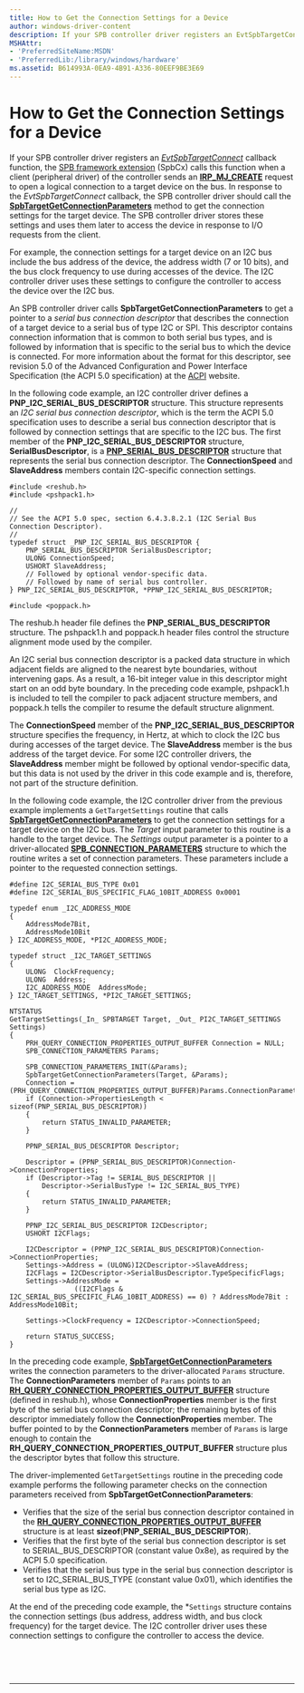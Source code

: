 ```yaml
---
title: How to Get the Connection Settings for a Device
author: windows-driver-content
description: If your SPB controller driver registers an EvtSpbTargetConnect callback function, the SPB framework extension (SpbCx) calls this function when a client (peripheral driver) of the controller sends an IRP\_MJ\_CREATE request to open a logical connection to a target device on the bus. In response to the EvtSpbTargetConnect callback, the SPB controller driver should call the SpbTargetGetConnectionParameters method to get the connection settings for the target device. The SPB controller driver stores these settings and uses them later to access the device in response to I/O requests from the client.
MSHAttr:
- 'PreferredSiteName:MSDN'
- 'PreferredLib:/library/windows/hardware'
ms.assetid: B614993A-0EA9-4B91-A336-80EEF9BE3E69
---
```


# How to Get the Connection Settings for a Device


If your SPB controller driver registers an [*EvtSpbTargetConnect*](https://msdn.microsoft.com/library/windows/hardware/hh450818) callback function, the [SPB framework extension](https://msdn.microsoft.com/library/windows/hardware/hh406203) (SpbCx) calls this function when a client (peripheral driver) of the controller sends an [**IRP\_MJ\_CREATE**](https://msdn.microsoft.com/library/windows/hardware/ff550729) request to open a logical connection to a target device on the bus. In response to the *EvtSpbTargetConnect* callback, the SPB controller driver should call the [**SpbTargetGetConnectionParameters**](https://msdn.microsoft.com/library/windows/hardware/hh450926) method to get the connection settings for the target device. The SPB controller driver stores these settings and uses them later to access the device in response to I/O requests from the client.

For example, the connection settings for a target device on an I2C bus include the bus address of the device, the address width (7 or 10 bits), and the bus clock frequency to use during accesses of the device. The I2C controller driver uses these settings to configure the controller to access the device over the I2C bus.

An SPB controller driver calls **SpbTargetGetConnectionParameters** to get a pointer to a *serial bus connection descriptor* that describes the connection of a target device to a serial bus of type I2C or SPI. This descriptor contains connection information that is common to both serial bus types, and is followed by information that is specific to the serial bus to which the device is connected. For more information about the format for this descriptor, see revision 5.0 of the Advanced Configuration and Power Interface Specification (the ACPI 5.0 specification) at the [ACPI](http://www.acpi.info) website.

In the following code example, an I2C controller driver defines a **PNP\_I2C\_SERIAL\_BUS\_DESCRIPTOR** structure. This structure represents an *I2C serial bus connection descriptor*, which is the term the ACPI 5.0 specification uses to describe a serial bus connection descriptor that is followed by connection settings that are specific to the I2C bus. The first member of the **PNP\_I2C\_SERIAL\_BUS\_DESCRIPTOR** structure, **SerialBusDescriptor**, is a [**PNP\_SERIAL\_BUS\_DESCRIPTOR**](https://msdn.microsoft.com/library/windows/hardware/jj938062) structure that represents the serial bus connection descriptor. The **ConnectionSpeed** and **SlaveAddress** members contain I2C-specific connection settings.

```
#include <reshub.h>
#include <pshpack1.h>  

//
// See the ACPI 5.0 spec, section 6.4.3.8.2.1 (I2C Serial Bus Connection Descriptor).  
//
typedef struct _PNP_I2C_SERIAL_BUS_DESCRIPTOR {  
    PNP_SERIAL_BUS_DESCRIPTOR SerialBusDescriptor;  
    ULONG ConnectionSpeed;  
    USHORT SlaveAddress;  
    // Followed by optional vendor-specific data.
    // Followed by name of serial bus controller.
} PNP_I2C_SERIAL_BUS_DESCRIPTOR, *PPNP_I2C_SERIAL_BUS_DESCRIPTOR;  
  
#include <poppack.h>
```

The reshub.h header file defines the **PNP\_SERIAL\_BUS\_DESCRIPTOR** structure. The pshpack1.h and poppack.h header files control the structure alignment mode used by the compiler.

An I2C serial bus connection descriptor is a packed data structure in which adjacent fields are aligned to the nearest byte boundaries, without intervening gaps. As a result, a 16-bit integer value in this descriptor might start on an odd byte boundary. In the preceding code example, pshpack1.h is included to tell the compiler to pack adjacent structure members, and poppack.h tells the compiler to resume the default structure alignment.

The **ConnectionSpeed** member of the **PNP\_I2C\_SERIAL\_BUS\_DESCRIPTOR** structure specifies the frequency, in Hertz, at which to clock the I2C bus during accesses of the target device. The **SlaveAddress** member is the bus address of the target device. For some I2C controller drivers, the **SlaveAddress** member might be followed by optional vendor-specific data, but this data is not used by the driver in this code example and is, therefore, not part of the structure definition.

In the following code example, the I2C controller driver from the previous example implements a `GetTargetSettings` routine that calls [**SpbTargetGetConnectionParameters**](https://msdn.microsoft.com/library/windows/hardware/hh450926) to get the connection settings for a target device on the I2C bus. The *Target* input parameter to this routine is a handle to the target device. The *Settings* output parameter is a pointer to a driver-allocated [**SPB\_CONNECTION\_PARAMETERS**](https://msdn.microsoft.com/library/windows/hardware/hh406204) structure to which the routine writes a set of connection parameters. These parameters include a pointer to the requested connection settings.

```
#define I2C_SERIAL_BUS_TYPE 0x01
#define I2C_SERIAL_BUS_SPECIFIC_FLAG_10BIT_ADDRESS 0x0001

typedef enum _I2C_ADDRESS_MODE
{
    AddressMode7Bit,
    AddressMode10Bit
} I2C_ADDRESS_MODE, *PI2C_ADDRESS_MODE;
  
typedef struct _I2C_TARGET_SETTINGS
{
    ULONG  ClockFrequency;
    ULONG  Address;
    I2C_ADDRESS_MODE  AddressMode;
} I2C_TARGET_SETTINGS, *PI2C_TARGET_SETTINGS;

NTSTATUS
GetTargetSettings(_In_ SPBTARGET Target, _Out_ PI2C_TARGET_SETTINGS Settings)
{
    PRH_QUERY_CONNECTION_PROPERTIES_OUTPUT_BUFFER Connection = NULL;
    SPB_CONNECTION_PARAMETERS Params;

    SPB_CONNECTION_PARAMETERS_INIT(&Params);
    SpbTargetGetConnectionParameters(Target, &Params);
    Connection = (PRH_QUERY_CONNECTION_PROPERTIES_OUTPUT_BUFFER)Params.ConnectionParameters;
    if (Connection->PropertiesLength < sizeof(PNP_SERIAL_BUS_DESCRIPTOR))
    {
        return STATUS_INVALID_PARAMETER;
    }

    PPNP_SERIAL_BUS_DESCRIPTOR Descriptor;

    Descriptor = (PPNP_SERIAL_BUS_DESCRIPTOR)Connection->ConnectionProperties;
    if (Descriptor->Tag != SERIAL_BUS_DESCRIPTOR ||
        Descriptor->SerialBusType != I2C_SERIAL_BUS_TYPE)
    {
        return STATUS_INVALID_PARAMETER;
    }

    PPNP_I2C_SERIAL_BUS_DESCRIPTOR I2CDescriptor;
    USHORT I2CFlags;

    I2CDescriptor = (PPNP_I2C_SERIAL_BUS_DESCRIPTOR)Connection->ConnectionProperties;
    Settings->Address = (ULONG)I2CDescriptor->SlaveAddress;
    I2CFlags = I2CDescriptor->SerialBusDescriptor.TypeSpecificFlags;
    Settings->AddressMode = 
                ((I2CFlags & I2C_SERIAL_BUS_SPECIFIC_FLAG_10BIT_ADDRESS) == 0) ? AddressMode7Bit : AddressMode10Bit;

    Settings->ClockFrequency = I2CDescriptor->ConnectionSpeed;

    return STATUS_SUCCESS;
}
```

In the preceding code example, [**SpbTargetGetConnectionParameters**](https://msdn.microsoft.com/library/windows/hardware/hh450926) writes the connection parameters to the driver-allocated `Params` structure. The **ConnectionParameters** member of `Params` points to an [**RH\_QUERY\_CONNECTION\_PROPERTIES\_OUTPUT\_BUFFER**](https://msdn.microsoft.com/library/windows/hardware/jj938063) structure (defined in reshub.h), whose **ConnectionProperties** member is the first byte of the serial bus connection descriptor; the remaining bytes of this descriptor immediately follow the **ConnectionProperties** member. The buffer pointed to by the **ConnectionParameters** member of `Params` is large enough to contain the **RH\_QUERY\_CONNECTION\_PROPERTIES\_OUTPUT\_BUFFER** structure plus the descriptor bytes that follow this structure.

The driver-implemented `GetTargetSettings` routine in the preceding code example performs the following parameter checks on the connection parameters received from **SpbTargetGetConnectionParameters**:

-   Verifies that the size of the serial bus connection descriptor contained in the [**RH\_QUERY\_CONNECTION\_PROPERTIES\_OUTPUT\_BUFFER**](https://msdn.microsoft.com/library/windows/hardware/jj938063) structure is at least **sizeof**(**PNP\_SERIAL\_BUS\_DESCRIPTOR**).
-   Verifies that the first byte of the serial bus connection descriptor is set to SERIAL\_BUS\_DESCRIPTOR (constant value 0x8e), as required by the ACPI 5.0 specification.
-   Verifies that the serial bus type in the serial bus connection descriptor is set to I2C\_SERIAL\_BUS\_TYPE (constant value 0x01), which identifies the serial bus type as I2C.

At the end of the preceding code example, the \*`Settings` structure contains the connection settings (bus address, address width, and bus clock frequency) for the target device. The I2C controller driver uses these connection settings to configure the controller to access the device.

 

 


--------------------


